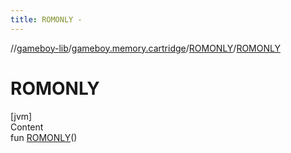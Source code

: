 ```yaml
---
title: ROMONLY -
---
```

//[gameboy-lib](../../index.md)/[gameboy.memory.cartridge](../index.md)/[ROMONLY](index.md)/[ROMONLY](-r-o-m-o-n-l-y.md)



# ROMONLY  
[jvm]  
Content  
fun [ROMONLY](-r-o-m-o-n-l-y.md)()  



